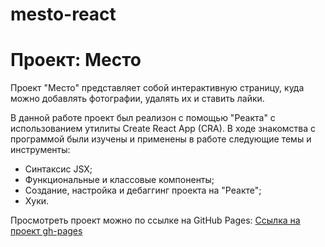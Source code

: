 # mesto-react
# Проект: Место

Проект "Место" представляет собой интерактивную страницу, куда можно добавлять фотографии, удалять их и ставить лайки.

В данной работе проект был реализон с помощью "Реакта" с использованием утилиты Create React App (CRA).
В ходе знакомства с программой были изучены и применены в работе следующие темы и инструменты:

* Синтаксис JSX;
* Функциональные и классовые компоненты;
* Создание, настройка и дебаггинг проекта на "Реакте";
* Хуки.

Просмотреть проект можно по ссылке на GitHub Pages:
[Ссылка на проект gh-pages](https://github.com/Viki-B90/mesto-react.git)
